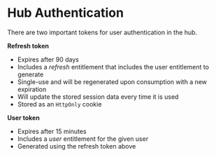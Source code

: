 # Hub Authentication

There are two important tokens for user authentication in the hub.

**Refresh token**

-   Expires after 90 days
-   Includes a _refresh_ entitlement that includes the user entitlement to generate
-   Single-use and will be regenerated upon consumption with a new expiration
-   Will update the stored session data every time it is used
-   Stored as an `HttpOnly` cookie

**User token**

-   Expires after 15 minutes
-   Includes a _user_ entitlement for the given user
-   Generated using the refresh token above
